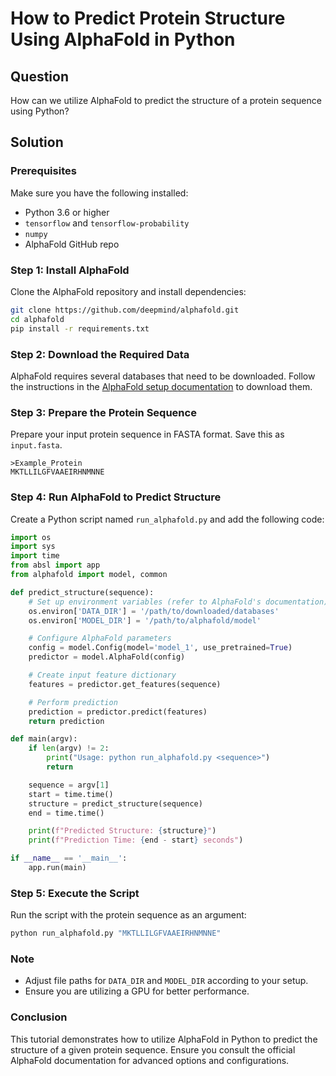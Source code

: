# How to Predict Protein Structure Using AlphaFold in Python

## Question
How can we utilize AlphaFold to predict the structure of a protein sequence using Python?

## Solution

### Prerequisites

Make sure you have the following installed:

- Python 3.6 or higher
- `tensorflow` and `tensorflow-probability`
- `numpy`
- AlphaFold GitHub repo

### Step 1: Install AlphaFold

Clone the AlphaFold repository and install dependencies:

```bash
git clone https://github.com/deepmind/alphafold.git
cd alphafold
pip install -r requirements.txt
```

### Step 2: Download the Required Data

AlphaFold requires several databases that need to be downloaded. Follow the instructions in the [AlphaFold setup documentation](https://github.com/deepmind/alphafold/blob/main/README.md#setup) to download them.

### Step 3: Prepare the Protein Sequence

Prepare your input protein sequence in FASTA format. Save this as `input.fasta`.

```fasta
>Example_Protein
MKTLLILGFVAAEIRHNMNNE
```

### Step 4: Run AlphaFold to Predict Structure

Create a Python script named `run_alphafold.py` and add the following code:

```python
import os
import sys
import time
from absl import app
from alphafold import model, common

def predict_structure(sequence):
    # Set up environment variables (refer to AlphaFold's documentation)
    os.environ['DATA_DIR'] = '/path/to/downloaded/databases'
    os.environ['MODEL_DIR'] = '/path/to/alphafold/model'

    # Configure AlphaFold parameters
    config = model.Config(model='model_1', use_pretrained=True)
    predictor = model.AlphaFold(config)

    # Create input feature dictionary
    features = predictor.get_features(sequence)

    # Perform prediction
    prediction = predictor.predict(features)
    return prediction

def main(argv):
    if len(argv) != 2:
        print("Usage: python run_alphafold.py <sequence>")
        return

    sequence = argv[1]
    start = time.time()
    structure = predict_structure(sequence)
    end = time.time()

    print(f"Predicted Structure: {structure}")
    print(f"Prediction Time: {end - start} seconds")

if __name__ == '__main__':
    app.run(main)
```

### Step 5: Execute the Script

Run the script with the protein sequence as an argument:

```bash
python run_alphafold.py "MKTLLILGFVAAEIRHNMNNE"
```

### Note

- Adjust file paths for `DATA_DIR` and `MODEL_DIR` according to your setup.
- Ensure you are utilizing a GPU for better performance.

### Conclusion

This tutorial demonstrates how to utilize AlphaFold in Python to predict the structure of a given protein sequence. Ensure you consult the official AlphaFold documentation for advanced options and configurations.